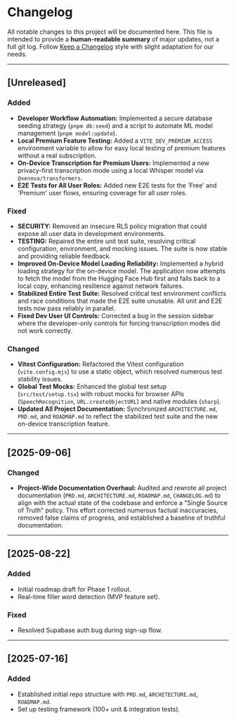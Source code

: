 # Changelog

All notable changes to this project will be documented here.
This file is intended to provide a **human-readable summary** of major updates, not a full git log.
Follow [Keep a Changelog](https://keepachangelog.com/en/1.1.0/) style with slight adaptation for our needs.

---

## [Unreleased]
### Added
- **Developer Workflow Automation:** Implemented a secure database seeding strategy (`pnpm db:seed`) and a script to automate ML model management (`pnpm model:update`).
- **Local Premium Feature Testing:** Added a `VITE_DEV_PREMIUM_ACCESS` environment variable to allow for easy local testing of premium features without a real subscription.
- **On-Device Transcription for Premium Users:** Implemented a new privacy-first transcription mode using a local Whisper model via `@xenova/transformers`.
- **E2E Tests for All User Roles:** Added new E2E tests for the 'Free' and 'Premium' user flows, ensuring coverage for all user roles.

### Fixed
- **SECURITY:** Removed an insecure RLS policy migration that could expose all user data in development environments.
- **TESTING:** Repaired the entire unit test suite, resolving critical configuration, environment, and mocking issues. The suite is now stable and providing reliable feedback.
- **Improved On-Device Model Loading Reliability:** Implemented a hybrid loading strategy for the on-device model. The application now attempts to fetch the model from the Hugging Face Hub first and falls back to a local copy, enhancing resilience against network failures.
- **Stabilized Entire Test Suite:** Resolved critical test environment conflicts and race conditions that made the E2E suite unusable. All unit and E2E tests now pass reliably in parallel.
- **Fixed Dev User UI Controls:** Corrected a bug in the session sidebar where the developer-only controls for forcing transcription modes did not work correctly.

### Changed
- **Vitest Configuration:** Refactored the Vitest configuration (`vite.config.mjs`) to use a static object, which resolved numerous test stability issues.
- **Global Test Mocks:** Enhanced the global test setup (`src/test/setup.tsx`) with robust mocks for browser APIs (`SpeechRecognition`, `URL.createObjectURL`) and native modules (`sharp`).
- **Updated All Project Documentation:** Synchronized `ARCHITECTURE.md`, `PRD.md`, and `ROADMAP.md` to reflect the stabilized test suite and the new on-device transcription feature.

---

## [2025-09-06]
### Changed
- **Project-Wide Documentation Overhaul:** Audited and rewrote all project documentation (`PRD.md`, `ARCHITECTURE.md`, `ROADMAP.md`, `CHANGELOG.md`) to align with the actual state of the codebase and enforce a "Single Source of Truth" policy. This effort corrected numerous factual inaccuracies, removed false claims of progress, and established a baseline of truthful documentation.

---

## [2025-08-22]
### Added
- Initial roadmap draft for Phase 1 rollout.
- Real-time filler word detection (MVP feature set).

### Fixed
- Resolved Supabase auth bug during sign-up flow.

---

## [2025-07-16]
### Added
- Established initial repo structure with `PRD.md`, `ARCHITECTURE.md`, `ROADMAP.md`.
- Set up testing framework (100+ unit & integration tests).
